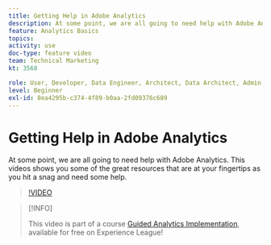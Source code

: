 ```yaml
---
title: Getting Help in Adobe Analytics
description: At some point, we are all going to need help with Adobe Analytics. This videos shows you some of the great resources that are at your fingertips as you hit a snag and need some help.
feature: Analytics Basics
topics: 
activity: use
doc-type: feature video
team: Technical Marketing
kt: 3568

role: User, Developer, Data Engineer, Architect, Data Architect, Admin, Leader
level: Beginner
exl-id: 8ea4295b-c374-4f89-b0aa-2fd09376c689
---
```

# Getting Help in Adobe Analytics

At some point, we are all going to need help with Adobe Analytics. This videos shows you some of the great resources that are at your fingertips as you hit a snag and need some help.

>[!VIDEO](https://video.tv.adobe.com/v/28753/?quality=12)

>[!INFO]
>
> This video is part of a course [Guided Analytics Implementation](https://experienceleague.adobe.com/?recommended=Analytics-D-1-2019.1), available for free on Experience League!